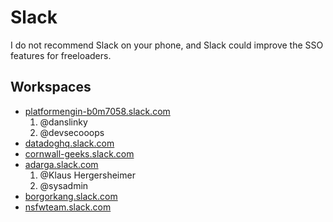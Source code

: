 # Slack

I do not recommend Slack on your phone, and Slack could improve the SSO features for freeloaders.

## Workspaces

- [platformengin-b0m7058.slack.com](https://platformengineering.org/slack-rd)
    1. @danslinky
    2. @devsecooops
- [datadoghq.slack.com](https://datadoghq.slack.com/)
- [cornwall-geeks.slack.com](https://cornwall-geeks.slack.com)
- [adarga.slack.com](https://ardarga.slack.com/)
    1. @Klaus Hergersheimer
    2. @sysadmin
- [borgorkang.slack.com](https://borgorkang.slack.com/)
- [nsfwteam.slack.com](https://borgorkang.slack.com/)